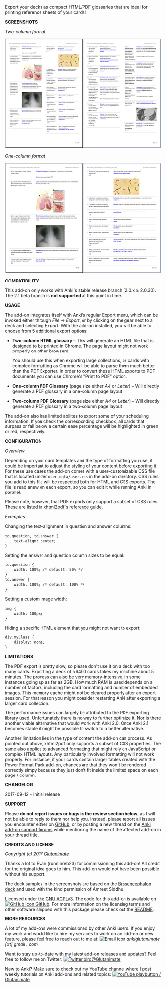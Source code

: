Export your decks as compact HTML/PDF glossaries that are ideal for printing reference sheets of your cards!

**SCREENSHOTS**

*Two-column format*

![](https://raw.githubusercontent.com/glutanimate/pdf-glossary/master/screenshots/twocol.png)

*One-column format*

![](https://raw.githubusercontent.com/glutanimate/pdf-glossary/master/screenshots/onecol.png)

**COMPATIBILITY**

This add-on only works with Anki's stable release branch (2.0.x ≥ 2.0.30). The 2.1 beta branch is **not supported** at this point in time.

**USAGE**

The add-on integrates itself with Anki's regular Export menu, which can be invoked either through *File* → *Export*, or by clicking on the gear next to a deck and selecting *Export*. With the add-on installed, you will be able to choose from 5 additional export options:

- **Two-column HTML glossary** – This will generate an HTML file that is designed to be printed in Chrome. The page layout might not work properly on other browsers.

    You should use this when exporting large collections, or cards with complex formatting as Chrome will be able to parse them much better than the PDF Exporter. In order to convert these HTML exports to PDF documents you can use Chrome's "Print to PDF" option.

- **One-column PDF Glossary** (page size either *A4* or *Letter*) – Will directly generate a PDF glossary in a one-column page layout

- **Two-column PDF Glossary** (page size either *A4* or *Letter*) – Will directly generate a PDF glossary in a two-column page layout

The add-on also has limited abilites to export some of your scheduling information. If you check the corresponding checkbox, all cards that surpass or fall below a certain ease percentage will be highlighted in green or red, respectively.

**CONFIGURATION**

*Overview*

Depending on your card templates and the type of formatting you use, it could be important to adjust the styling of your content before exporting it. For these use cases the add-on comes with a user-customizable CSS file that is located under `user_data/user.css` in the add-on directory. CSS rules you add to this file will be respected both for HTML and CSS exports. The file is read anew on each export, so you can edit it while running Anki in parallel.

Please note, however, that PDF exports only support a subset of CSS rules. These are listed in [xhtml2pdf`s reference guide](https://xhtml2pdf.readthedocs.io/en/latest/reference.html#supported-css-properties).

*Examples*

Changing the text-alignment in question and answer columns:

    td.question, td.answer {
        text-align: center;
    }

Setting the answer and question column sizes to be equal:

    td.question {
        width: 100%; /* default: 50% */
    }
    td.answer {
        width: 100%; /* default: 100% */
    }

Setting a custom image width:

    img {
        width: 100px;
    }

Hiding a specific HTML element that you might not want to export:

    div.myClass {
        display: none;
    }

**LIMITATIONS**

The PDF export is pretty slow, so please don't use it on a deck with too many cards. Exporting a deck of ≈6400 cards takes my machine about 5 minutes. The process can also be very memory-intensive, in some instances going up as far as 2GB. How much RAM is used depends on a number of factors, including the card formatting and number of embedded images. This memory cache might not be cleared properly after an export session. For that reason you might consider restarting Anki after exporting a larger card collection.

The performance issues can largely be attributed to the PDF exporting library used. Unfortunately there is no way to further optimize it. Nor is there another viable alternative that would work with Anki 2.0. Once Anki 2.1 becomes stable it might be possible to switch to a better alternative.

Another limitation lies in the type of content the add-on can process. As pointed out above, xhtml2pdf only supports a subset of CSS properties. The same also applies to advanced formatting that might rely on JavaScript or complex HTML layouts. Any particularly involved formatting will not work properly. For instance, if your cards contain larger tables created with the Power Format Pack add-on, chances are that they won't be rendered correctly simpy because they just don't fit inside the limited space on each page / column.

**CHANGELOG**

2017-09-12 – Initial release

**SUPPORT**

Please **do not report issues or bugs in the review section below**, as I will not be able to reply to them nor help you. Instead, please report all issues you encounter either on [GitHub](https://github.com/glutanimate/pdf-glossary/issues), or by posting a new thread on the [Anki add-on support forums](https://anki.tenderapp.com/discussions/add-ons) while mentioning the name of the affected add-on in your thread title.

**CREDITS AND LICENSE**

*Copyright (c) 2017 [Glutanimate](https://github.com/Glutanimate)*

Thanks a lot to Evan (runninreb23) for commissioning this add-on! All credit for the original idea goes to him. This add-on would not have been possible without his support.

The deck samples in the screenshots are based on the [Brosencephalon deck](https://www.brosencephalon.com/) and used with the kind permission of Amreet Siddhu.

Licensed under the [GNU AGPLv3](https://www.gnu.org/licenses/agpl.html). The code for this add-on is available on [![GitHub icon](https://glutanimate.com/logos/github.svg) GitHub](https://github.com/Glutanimate/pdf-glossary). For more information on the licensing terms and other software shipped with this package please check out the [README](https://github.com/Glutanimate/pdf-glossary#credits).

**MORE RESOURCES**

A lot of my add-ons were commissioned by other Anki users. If you enjoy my work and would like to hire my services to work on an add-on or new feature, please feel free to reach out to me at:  ![Email icon](https://glutanimate.com/logos/email.svg) <em>ankiglutanimate [αt] gmail . com</em>

Want to stay up-to-date with my latest add-on releases and updates? Feel free to follow me on Twitter: [![Twitter bird](https://glutanimate.com/logos/twitter.svg)@Glutanimate](https://twitter.com/glutanimate)

New to Anki? Make sure to check out my YouTube channel where I post weekly tutorials on Anki add-ons and related topics: [![YouTube playbutton](https://glutanimate.com/logos/youtube.svg) / Glutanimate](https://www.youtube.com/c/glutanimate)
